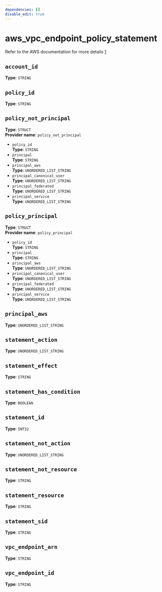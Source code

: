 ```yaml
---
dependencies: []
disable_edit: true
---
```

# aws_vpc_endpoint_policy_statement
Refer to the AWS documentation for more details [1]

[1]: https://docs.aws.amazon.com/vpc/latest/privatelink/vpc-endpoints-access.html#vpc-endpoint-policies

## `account_id`
**Type**: `STRING`<br>
## `policy_id`
**Type**: `STRING`<br>
## `policy_not_principal`
**Type**: `STRUCT`<br>
**Provider name**: `policy_not_principal`<br>
   - `policy_id`<br>
    **Type**: `STRING`<br>
   - `principal`<br>
    **Type**: `STRING`<br>
   - `principal_aws`<br>
    **Type**: `UNORDERED_LIST_STRING`<br>
   - `principal_canonical_user`<br>
    **Type**: `UNORDERED_LIST_STRING`<br>
   - `principal_federated`<br>
    **Type**: `UNORDERED_LIST_STRING`<br>
   - `principal_service`<br>
    **Type**: `UNORDERED_LIST_STRING`<br>
## `policy_principal`
**Type**: `STRUCT`<br>
**Provider name**: `policy_principal`<br>
   - `policy_id`<br>
    **Type**: `STRING`<br>
   - `principal`<br>
    **Type**: `STRING`<br>
   - `principal_aws`<br>
    **Type**: `UNORDERED_LIST_STRING`<br>
   - `principal_canonical_user`<br>
    **Type**: `UNORDERED_LIST_STRING`<br>
   - `principal_federated`<br>
    **Type**: `UNORDERED_LIST_STRING`<br>
   - `principal_service`<br>
    **Type**: `UNORDERED_LIST_STRING`<br>
## `principal_aws`
**Type**: `UNORDERED_LIST_STRING`<br>
## `statement_action`
**Type**: `UNORDERED_LIST_STRING`<br>
## `statement_effect`
**Type**: `STRING`<br>
## `statement_has_condition`
**Type**: `BOOLEAN`<br>
## `statement_id`
**Type**: `INT32`<br>
## `statement_not_action`
**Type**: `UNORDERED_LIST_STRING`<br>
## `statement_not_resource`
**Type**: `STRING`<br>
## `statement_resource`
**Type**: `STRING`<br>
## `statement_sid`
**Type**: `STRING`<br>
## `vpc_endpoint_arn`
**Type**: `STRING`<br>
## `vpc_endpoint_id`
**Type**: `STRING`<br>
